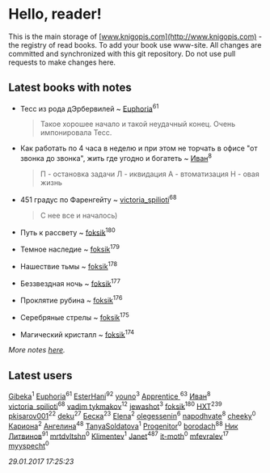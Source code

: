 # Hello, reader!
This is the main storage of [www.knigopis.com](http://www.knigopis.com) - the registry of read books.
To add your book use www-site. All changes are committed and synchronized with this git repository.
Do not use pull requests to make changes here.


## Latest books with notes
* Тесс из рода дЭрбервилей ~ [Euphoria](users/106/106304994652616315178-google)<sup>61</sup>
    > Такое хорошее начало и такой неудачный конец. Очень импонировала Тесс.

* Как работать по 4 часа в неделю и при этом не торчать в офисе "от звонка до звонка", жить где угодно и богатеть ~ [Иван](users/111/111223381196748176136-google)<sup>8</sup>
    > П - остановка задачи
    > Л - иквидация
    > А - втоматизация
    > Н - овая жизнь

* 451 градус по Фаренгейту ~ [victoria_spilioti](users/219/219259003-vkontakte)<sup>68</sup>
    > С нее все и началось)

* Путь к рассвету ~ [foksik](users/173/1734575-vkontakte)<sup>180</sup>

* Темное наследие ~ [foksik](users/173/1734575-vkontakte)<sup>179</sup>

* Нашествие тьмы ~ [foksik](users/173/1734575-vkontakte)<sup>178</sup>

* Беззвездная ночь ~ [foksik](users/173/1734575-vkontakte)<sup>177</sup>

* Проклятие рубина ~ [foksik](users/173/1734575-vkontakte)<sup>176</sup>

* Серебряные стрелы ~ [foksik](users/173/1734575-vkontakte)<sup>175</sup>

* Магический кристалл ~ [foksik](users/173/1734575-vkontakte)<sup>174</sup>


_More notes [here](latest_books_with_notes.md)._


## Latest users
[Gibeka](users/100/100893165099912551761-google)<sup>1</sup> 
[Euphoria](users/106/106304994652616315178-google)<sup>61</sup> 
[EsterHani](users/305/30558181-vkontakte)<sup>92</sup> 
[youno](users/302/302928912-vkontakte)<sup>3</sup> 
[Apprentice ](users/528/52821952-vkontakte)<sup>63</sup> 
[Иван](users/111/111223381196748176136-google)<sup>8</sup> 
[victoria_spilioti](users/219/219259003-vkontakte)<sup>68</sup> 
[vadim tykmakov](users/166/16680343937491159654-mailru)<sup>12</sup> 
[jewashot](users/199/199946725-vkontakte)<sup>3</sup> 
[foksik](users/173/1734575-vkontakte)<sup>180</sup> 
[HXT](users/100/100002563462782-facebook)<sup>239</sup> 
[pkisarov001](users/311/311057796-yandex)<sup>22</sup> 
[deku](users/384/384194935-vkontakte)<sup>27</sup> 
[Беска](users/157/1577468-vkontakte)<sup>23</sup> 
[Elena](users/459/459594264-yandex)<sup>2</sup> 
[olegessenin](users/390/3901448-vkontakte)<sup>6</sup> 
[napodhvate](users/585/585811540906733201-mailru)<sup>8</sup> 
[cheeky](users/100/100000019595884-facebook)<sup>0</sup> 
[Кариона](users/401/401225211-vkontakte)<sup>2</sup> 
[Ангелина](users/837/83788782-vkontakte)<sup>48</sup> 
[TanyaSoldatova](users/140/140832989-vkontakte)<sup>1</sup> 
[Progenitor](users/310/310433527-vkontakte)<sup>0</sup> 
[borodach](users/157/15706320-vkontakte)<sup>88</sup> 
[Ник Литвинов](users/241/241974816-vkontakte)<sup>91</sup> 
[mrtdvltshn](users/291/29152388-vkontakte)<sup>0</sup> 
[Klimentev](users/104/104202610850481913650-google)<sup>1</sup> 
[Janet](users/205/20565064-vkontakte)<sup>487</sup> 
[it-moth](users/100/100001185091151-facebook)<sup>0</sup> 
[mfevralev](users/140/140966150-vkontakte)<sup>17</sup> 
[myyspecht](users/321/3211454-vkontakte)<sup>0</sup> 


_29.01.2017 17:25:23_

